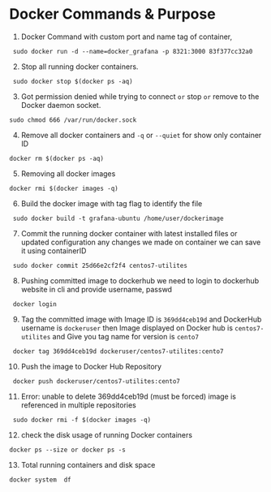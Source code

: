 # Docker Commands & Purpose
1. Docker Command with custom port and name tag of container,
```
 sudo docker run -d --name=docker_grafana -p 8321:3000 83f377cc32a0
```

 2. Stop all running docker containers.
``` 
 sudo docker stop $(docker ps -aq)
```

3. Got permission denied while trying to connect ``or`` stop ``or`` remove to the Docker daemon socket.
```
sudo chmod 666 /var/run/docker.sock
``` 

4. Remove all docker containers and ``-q`` or ``--quiet`` for show only container ID
 ```
 docker rm $(docker ps -aq)
 ```
 
 5. Removing all docker images 
``` 
docker rmi $(docker images -q)
```

6. Build the docker image with tag flag to identify the file 
``` 
 sudo docker build -t grafana-ubuntu /home/user/dockerimage
```

7. Commit the running docker container with latest installed files or updated configuration any changes we made on container we can save it using containerID
``` 
 sudo docker commit 25d66e2cf2f4 centos7-utilites
```
 
8. Pushing committed image to dockerhub we need to login to dockerhub website in cli and provide username, passwd
```
 docker login
```

9. Tag the committed image with Image ID is  ``369dd4ceb19d`` and DockerHub username is ``dockeruser`` then Image displayed on Docker hub is ``centos7-utilites`` and Give you tag name for version is ``cento7``  
``` 
 docker tag 369dd4ceb19d dockeruser/centos7-utilites:cento7
```

10. Push the image to Docker Hub Repository
``` 
 docker push dockeruser/centos7-utilites:cento7 
```

11. Error: unable to delete 369dd4ceb19d (must be forced) image is referenced in multiple repositories
``` 
 sudo docker rmi -f $(docker images -q)
```

12. check the disk usage of running Docker containers
 ``` 
 docker ps --size or docker ps -s 
 ```
 13. Total running containers and disk space
 ```
docker system  df
```
 
